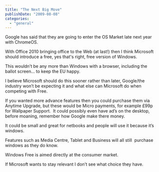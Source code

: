 ```yaml
---
title: "The Next Big Move"
publishDate: "2009-08-08"
categories: 
  - "general"
---
```


Google has said that they are going to enter the OS Market late next year with ChromeOS.

With Office 2010 bringing office to the Web (at last!) then I think Microsoft should introduce a free, yes that's right, free version of Windows.

This wouldn’t be any more than Windows with a browser, including the ballot screen… to keep the EU happy.

I believe Microsoft should do this sooner rather than later, Google/the industry won’t be expecting it and what else can Microsoft do when competing with Free.

If you wanted more advance features then you could purchase them via Anytime Upgrade, but these would be Micro payments, for example £99p for Wallpaper Support.  It could possibly even have ad’s on the desktop, before moaning, remember how Google make there money.

It could be small and great for netbooks and people will use it because it’s windows. 

Features such as Media Centre, Tablet and Business will all still  purchase windows as they do know. 

Windows Free is aimed directly at the consumer market.

If Microsoft wants to stay relevant I don’t see what choice they have.
